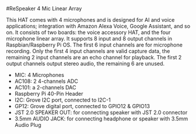 <!--
---
name: ReSpeaker 4 Mic Linear Array
class: board
type: audio
formfactor: phat
manufacturer: seeed
description: 4 mic linear array for Raspberry Pi to build AI and voice applications
url: http://wiki.seeedstudio.com/ReSpeaker_4-Mic_Linear_Array_Kit_for_Raspberry_Pi/
buy: https://www.seeedstudio.com/ReSpeaker-4-Mic-Linear-Array-Kit-for-Raspberry-Pi-p-3066.html
image: 'respeaker-4-mic-linear-array.png'
pincount: 40
eeprom: no
power:
  '2':
  '4':
  '17':
ground:
  '6':
  '9':
  '14':
  '20':
  '25':
  '30':
  '34':
  '39':
pin:
  '3':
    mode: i2c
  '5':
    mode: i2c
  '12':
    mode: i2s
  '19':
    mode: i2s
  '35':
     mode: i2s
  '38':
     mode: i2s
  '40':
     mode: i2s
  '32':
    name: GP12 pin 4
  '33':
    name: GP12 pin 3
  '19':
    mode: spi
    name: RGB LEDs Data
  '23':
    mode: spi
    name: RGB LEDs Clock
  '29':
    name: RGB LEDs enable pin
    mode: output
    external_pull: up
    active: high
-->
#ReSpeaker 4 Mic Linear Array

This HAT comes with 4 microphones and is designed for AI and voice applications; integration with Amazon Alexa Voice, Google Assistant, and so on. It consists of two boards: the voice accessory HAT, and the four microphone linear array. It supports 8 input and 8 output channels in Raspbian/Raspberry Pi OS. The first 6 input channels are for microphone recording. Only the first 4 input channels are valid capture data, the remaining 2 input channels are an echo channel for playback. The first 2 output channels output stereo audio, the remaining 6 are unused.

* MIC: 4 Microphones
* AC108: 2 4-channels ADC
* AC101: a 2-channels DAC
* Raspberry Pi 40-Pin Header
* I2C: Grove I2C port, connected to I2C-1
* GP12: Grove digital port, connected to GPIO12 & GPIO13
* JST 2.0 SPEAKER OUT: for connecting speaker with JST 2.0 connector
* 3.5mm AUDIO JACK: for connecting headphone or speaker with 3.5mm Audio Plug